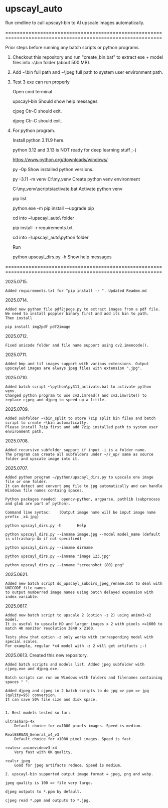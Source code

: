 # upscayl_auto
Run cmdline to call upscayl-bin to AI upscale images automatically.

============================================================================================================

Prior steps before running any batch scripts or python programs.

1. Checkout this repository and run "create_bin.bat" to extract exe + model files into ~\bin folder (about 500 MB).

2. Add ~\bin full path and ~\jpeg full path to system user environment path.

3. Test 3 exe can run properly

	Open cmd terminal
	
	upscayl-bin         Should show help messages
	
	cjpeg				Ctr-C should exit.
	
	djpeg				Ctr-C should exit.

4. For python program.

	Install python 3.11.9 here. 
	
	python 3.12 and 3.13 is NOT ready for deep learning stuff ;-)
	
	https://www.python.org/downloads/windows/
	

	py -0p        Show installed python versions.
	
	py -3.11 -m venv C:\my_venv          Create python venv environment
	
	C:\my_venv\scripts\activate.bat		 Activate python venv
	
	pip list

	python.exe -m pip install --upgrade pip

	cd into ~\upscayl_auto\ folder
	
	pip install -r requirements.txt
	
	cd into ~\upscayl_auto\python folder
	
	Run 
	
	python upscayl_dirs.py -h        Show help messages



============================================================================================================

2025.0715.

	Added requirements.txt for "pip install -r ". Updated Readme.md

2025.0714.

	Added new python file pdf2jpegs.py to extract images from a pdf file.
	We need to install poppler binary first and add its bin to path.
	Then install
	
	pip install img2pdf pdf2image
	

2025.0712.

	Fixed unicode folder and file name support using cv2.imencode().

2025.0711.

	Added bmp and tif images support with various extensions. Output upscayled images are always jpeg files with extension ".jpg".

2025.0710.

	Added batch script ~\python\py311_activate.bat to activate python venv.
	Changed python program to use cv2.imread() and cv2.imwrite() to replace cjpeg and djpeg to speed up a little.
	
	
2025.0709.

	Added subfolder ~\bin_split to store 7zip split bin files and batch script to create ~\bin automatically.
	Please install 7zip first and add 7zip installed path to system user environment path.
	

2025.0708.

	Added recursive subfolder support if input -i is a folder name.
	The program can create all subfolders under ~/?_up/ same as source folder and upscale image into it.

2025.0707.

	Added python program ~/python/upscayl_dirs.py to upscale one image file or one folder.
	It can detect and convert png file to jpg automatically and can handle Windows file names containg spaces.
	
	Python packages needed:  opencv-python, argparse, pathlib (subprocess and glob are part of python).
	
	Command line syntax:	(Output image name will be input image name prefix _x4.jpg)
	
	python upscayl_dirs.py -h		Help
	
	python upscayl_dirs.py --inname image.jpg --model model_name (default is ultrasharp-4x if not specified)
	
	python upscayl_dirs.py --inname dirname
	
	python upscayl_dirs.py --inname "image 123.jpg"
	
	python upscayl_dirs.py --inname "screenshot (80).png"
	

2025.0621.

	Added new batch script do_upscayl_subdirs_jpeg_rename.bat to deal with UNICODE file names
	to output numberred image names using batch delayed expansion with index variable.

2025.0617.

	Added new batch script to upscale 2 (option -z 2) using animv3-x2 model.
	It is useful to upscale HD and larger images x 2 with pixels >=1600 to match 4K monitor resolution 3840 x 2160.
	
	Tests show that option -z only works with corresponding model with special scales.
	For example, regular *x4 model with -z 2 will get artifacts ;-)


2025.0613.	Created this new repository.

	Added batch scripts and models list. Added jpeg subfolder with cjpeg.exe and djpeg.exe.
	
	Batch scripts can run on Windows with folders and filenames containing spaces " ".
	
	Added djpeg and cjpeg in 2 batch scripts to do jpg => ppm => jpg (qulity=95) conversion.
	It can save 50% file size and disk space.

	
	1. Best models tested so far:
	
	ultrasharp-4x	
		Default choice for >=1000 pixels images. Speed is medium.
	
	RealESRGAN_General_x4_v3	
		Default choice for <1000 pixel images. Speed is fast.
		
	realesr-animevideov3-x4
		Very fast with OK quality.
		
	realsr_jpeg
		Good for jpeg artifacts reduce. Speed is medium.
		
	2. upscayl-bin supported output image format = jpeg, png and webp.
	
	jpeg quality is 100 => file very large.
	
	djpeg outputs to *.ppm by default.
	
	cjpeg read *.ppm and outputs to *.jpg.
	
	